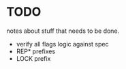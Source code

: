 # TODO
notes about stuff that needs to be done.

- verify all flags logic against spec
- REP* prefixes
- LOCK prefix
